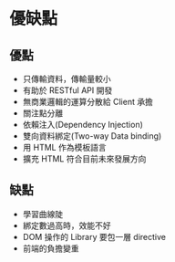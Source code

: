 # 優缺點

## 優點

+ 只傳輸資料，傳輸量較小
+ 有助於 RESTful API 開發
+ 無商業邏輯的運算分散給 Client 承擔
+ 關注點分離
+ 依賴注入(Dependency Injection)
+ 雙向資料綁定(Two-way Data binding)
+ 用 HTML 作為模板語言
+ 擴充 HTML 符合目前未來發展方向

## 缺點

+ 學習曲線陡
+ 綁定數過高時，效能不好
+ DOM 操作的 Library 要包一層 directive
+ 前端的負擔變重
